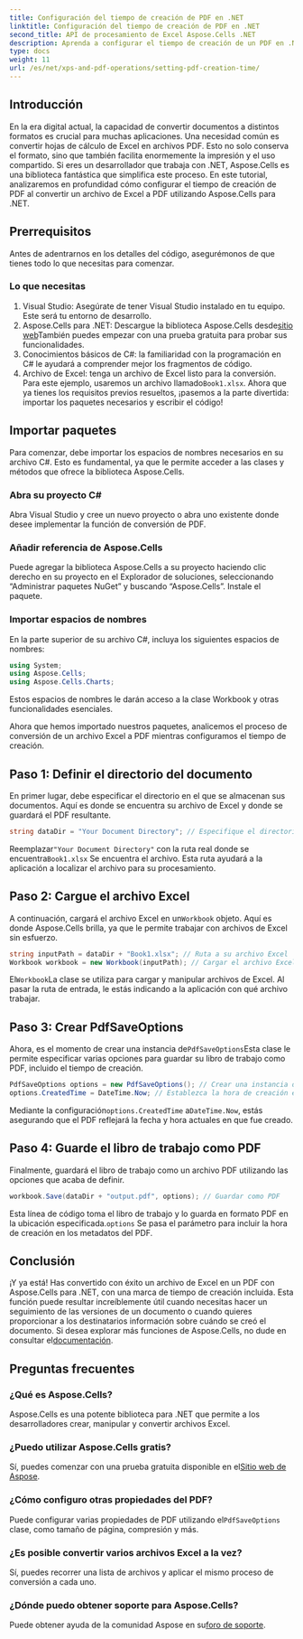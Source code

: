 ```yaml
---
title: Configuración del tiempo de creación de PDF en .NET
linktitle: Configuración del tiempo de creación de PDF en .NET
second_title: API de procesamiento de Excel Aspose.Cells .NET
description: Aprenda a configurar el tiempo de creación de un PDF en .NET con Aspose.Cells. Siga nuestra guía paso a paso para realizar una conversión sin problemas de Excel a PDF.
type: docs
weight: 11
url: /es/net/xps-and-pdf-operations/setting-pdf-creation-time/
---
```

## Introducción
En la era digital actual, la capacidad de convertir documentos a distintos formatos es crucial para muchas aplicaciones. Una necesidad común es convertir hojas de cálculo de Excel en archivos PDF. Esto no solo conserva el formato, sino que también facilita enormemente la impresión y el uso compartido. Si eres un desarrollador que trabaja con .NET, Aspose.Cells es una biblioteca fantástica que simplifica este proceso. En este tutorial, analizaremos en profundidad cómo configurar el tiempo de creación de PDF al convertir un archivo de Excel a PDF utilizando Aspose.Cells para .NET.
## Prerrequisitos
Antes de adentrarnos en los detalles del código, asegurémonos de que tienes todo lo que necesitas para comenzar.
### Lo que necesitas
1. Visual Studio: Asegúrate de tener Visual Studio instalado en tu equipo. Este será tu entorno de desarrollo.
2.  Aspose.Cells para .NET: Descargue la biblioteca Aspose.Cells desde[sitio web](https://releases.aspose.com/cells/net/)También puedes empezar con una prueba gratuita para probar sus funcionalidades.
3. Conocimientos básicos de C#: la familiaridad con la programación en C# le ayudará a comprender mejor los fragmentos de código.
4.  Archivo de Excel: tenga un archivo de Excel listo para la conversión. Para este ejemplo, usaremos un archivo llamado`Book1.xlsx`.
Ahora que ya tienes los requisitos previos resueltos, ¡pasemos a la parte divertida: importar los paquetes necesarios y escribir el código!
## Importar paquetes
Para comenzar, debe importar los espacios de nombres necesarios en su archivo C#. Esto es fundamental, ya que le permite acceder a las clases y métodos que ofrece la biblioteca Aspose.Cells.
### Abra su proyecto C#
Abra Visual Studio y cree un nuevo proyecto o abra uno existente donde desee implementar la función de conversión de PDF.
### Añadir referencia de Aspose.Cells
Puede agregar la biblioteca Aspose.Cells a su proyecto haciendo clic derecho en su proyecto en el Explorador de soluciones, seleccionando “Administrar paquetes NuGet” y buscando “Aspose.Cells”. Instale el paquete.
### Importar espacios de nombres
En la parte superior de su archivo C#, incluya los siguientes espacios de nombres:
```csharp
using System;
using Aspose.Cells;
using Aspose.Cells.Charts;
```
Estos espacios de nombres le darán acceso a la clase Workbook y otras funcionalidades esenciales.

Ahora que hemos importado nuestros paquetes, analicemos el proceso de conversión de un archivo Excel a PDF mientras configuramos el tiempo de creación.
## Paso 1: Definir el directorio del documento
En primer lugar, debe especificar el directorio en el que se almacenan sus documentos. Aquí es donde se encuentra su archivo de Excel y donde se guardará el PDF resultante.
```csharp
string dataDir = "Your Document Directory"; // Especifique el directorio de su documento
```
 Reemplazar`"Your Document Directory"` con la ruta real donde se encuentra`Book1.xlsx` Se encuentra el archivo. Esta ruta ayudará a la aplicación a localizar el archivo para su procesamiento.
## Paso 2: Cargue el archivo Excel
 A continuación, cargará el archivo Excel en un`Workbook` objeto. Aquí es donde Aspose.Cells brilla, ya que le permite trabajar con archivos de Excel sin esfuerzo.
```csharp
string inputPath = dataDir + "Book1.xlsx"; // Ruta a su archivo Excel
Workbook workbook = new Workbook(inputPath); // Cargar el archivo Excel
```
 El`Workbook`La clase se utiliza para cargar y manipular archivos de Excel. Al pasar la ruta de entrada, le estás indicando a la aplicación con qué archivo trabajar.
## Paso 3: Crear PdfSaveOptions
 Ahora, es el momento de crear una instancia de`PdfSaveOptions`Esta clase le permite especificar varias opciones para guardar su libro de trabajo como PDF, incluido el tiempo de creación.
```csharp
PdfSaveOptions options = new PdfSaveOptions(); // Crear una instancia de PdfSaveOptions
options.CreatedTime = DateTime.Now; // Establezca la hora de creación en ahora
```
 Mediante la configuración`options.CreatedTime` a`DateTime.Now`, estás asegurando que el PDF reflejará la fecha y hora actuales en que fue creado.
## Paso 4: Guarde el libro de trabajo como PDF
Finalmente, guardará el libro de trabajo como un archivo PDF utilizando las opciones que acaba de definir.
```csharp
workbook.Save(dataDir + "output.pdf", options); // Guardar como PDF
```
 Esta línea de código toma el libro de trabajo y lo guarda en formato PDF en la ubicación especificada.`options` Se pasa el parámetro para incluir la hora de creación en los metadatos del PDF.

## Conclusión
¡Y ya está! Has convertido con éxito un archivo de Excel en un PDF con Aspose.Cells para .NET, con una marca de tiempo de creación incluida. Esta función puede resultar increíblemente útil cuando necesitas hacer un seguimiento de las versiones de un documento o cuando quieres proporcionar a los destinatarios información sobre cuándo se creó el documento.
 Si desea explorar más funciones de Aspose.Cells, no dude en consultar el[documentación](https://reference.aspose.com/cells/net/).
## Preguntas frecuentes
### ¿Qué es Aspose.Cells?
Aspose.Cells es una potente biblioteca para .NET que permite a los desarrolladores crear, manipular y convertir archivos Excel.
### ¿Puedo utilizar Aspose.Cells gratis?
 Sí, puedes comenzar con una prueba gratuita disponible en el[Sitio web de Aspose](https://releases.aspose.com/).
### ¿Cómo configuro otras propiedades del PDF?
 Puede configurar varias propiedades de PDF utilizando el`PdfSaveOptions` clase, como tamaño de página, compresión y más.
### ¿Es posible convertir varios archivos Excel a la vez?
Sí, puedes recorrer una lista de archivos y aplicar el mismo proceso de conversión a cada uno.
### ¿Dónde puedo obtener soporte para Aspose.Cells?
 Puede obtener ayuda de la comunidad Aspose en su[foro de soporte](https://forum.aspose.com/c/cells/9).